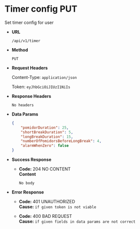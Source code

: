 # Timer config  PUT

Set timer config for user

* **URL**

  `/api/v1/timer`

* **Method**

  `PUT`

* **Request Headers**

    Content-Type: `application/json`

    Token: `eyJhbGciOiJIUzI1NiIs`

* **Response Headers**

  `No headers`

* **Data Params**

    ```json
    {
        "pomidorDuration": 25,
        "shortBreakDuration": 5,
        "longBreakDuration": 15,
        "numberOfPomidorsBeforeLongBreak": 4,
        "alarmWhenZero": false
    }
    ```

* **Success Response**

  * **Code:** 204  NO CONTENT  
  **Content**

    `No body`

* **Error Response**
  
  * **Code:** 401 UNAUTHORIZED  
  **Cause:** `if given token is not viable`

  * **Code:** 400 BAD REQUEST  
  **Cause:** `if given fields in data params are not correct`
